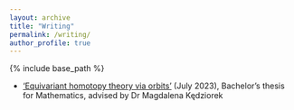 ```yaml
---
layout: archive
title: "Writing"
permalink: /writing/
author_profile: true
---
```


{% include base_path %}

* [‘Equivariant homotopy theory via orbits’](/files/equivariant-homotopy-theory-via-orbits.pdf) (July 2023), Bachelor’s thesis for Mathematics, advised by Dr Magdalena Kędziorek
